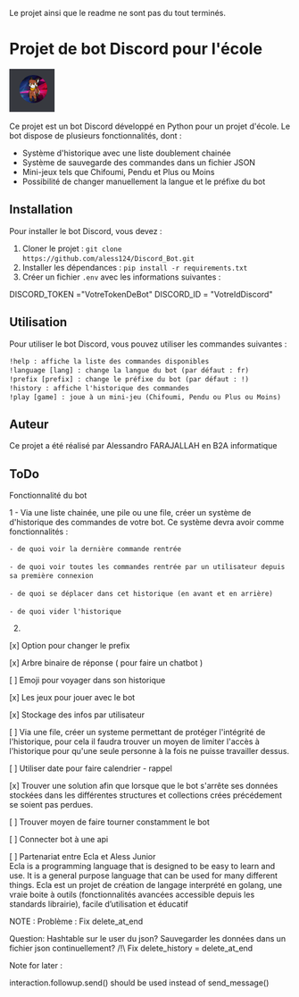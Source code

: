 Le projet ainsi que le readme ne sont pas du tout terminés.

# Projet de bot Discord pour l'école

![Bot Discord](/image/ppdiscord%20-%20Copie.PNG)

Ce projet est un bot Discord développé en Python pour un projet d'école. Le bot dispose de plusieurs fonctionnalités, dont :

- Système d'historique avec une liste doublement chainée
- Système de sauvegarde des commandes dans un fichier JSON
- Mini-jeux tels que Chifoumi, Pendu et Plus ou Moins
- Possibilité de changer manuellement la langue et le préfixe du bot

## Installation

Pour installer le bot Discord, vous devez :

1. Cloner le projet : `git clone https://github.com/aless124/Discord_Bot.git`
2. Installer les dépendances : `pip install -r requirements.txt`
3. Créer un fichier `.env` avec les informations suivantes :

DISCORD_TOKEN ="VotreTokenDeBot"
DISCORD_ID = "VotreIdDiscord"

## Utilisation

Pour utiliser le bot Discord, vous pouvez utiliser les commandes suivantes :

    !help : affiche la liste des commandes disponibles
    !language [lang] : change la langue du bot (par défaut : fr)
    !prefix [prefix] : change le préfixe du bot (par défaut : !)
    !history : affiche l'historique des commandes
    !play [game] : joue à un mini-jeu (Chifoumi, Pendu ou Plus ou Moins)

## Auteur

Ce projet a été réalisé par Alessandro FARAJALLAH en B2A informatique


## ToDo

Fonctionnalité du bot 

1 - Via une liste chainée, une pile ou une file, créer un système de d'historique des commandes de votre bot. Ce système devra avoir comme fonctionnalités :

    - de quoi voir la dernière commande rentrée
    
    - de quoi voir toutes les commandes rentrée par un utilisateur depuis sa première connexion
    
    - de quoi se déplacer dans cet historique (en avant et en arrière)
    
    - de quoi vider l'historique

2.

[x] Option pour changer le prefix

[x] Arbre binaire de réponse ( pour faire un chatbot )

[ ] Emoji pour voyager dans son historique

[x] Les jeux pour jouer avec le bot

[x] Stockage des infos par utilisateur  

[ ] Via une file, créer un systeme permettant de protéger l'intégrité de l'historique, pour cela il faudra trouver un moyen de limiter l'accès à l'historique pour qu'une seule personne à la fois ne puisse travailler dessus.

[ ] Utiliser date pour faire calendrier - rappel 

[x]  Trouver une solution afin que lorsque que le bot s'arrête ses données stockées dans les différentes structures et collections crées précédement se soient pas perdues.

[ ] Trouver moyen de faire tourner constamment le bot

[ ] Connecter bot à une api

[ ] Partenariat entre Ecla et Aless Junior  
Ecla is a programming language that is designed to be easy to learn and use. It is a general purpose language that can be used for many different things.
Ecla est un projet de création de langage interprété en golang, une vraie boite à outils (fonctionnalités avancées accessible depuis les standards librairie), facile d’utilisation et éducatif

NOTE :
Problème :
Fix delete_at_end

Question:
Hashtable sur le user du json?
Sauvegarder les données dans un fichier json continuellement?
/!\ Fix delete_history = delete_at_end

Note for later :

interaction.followup.send() should be used instead of send_message()



